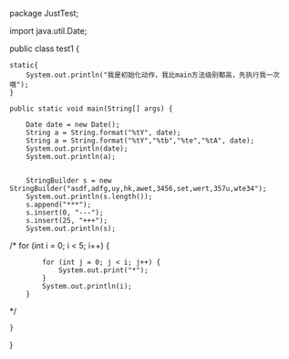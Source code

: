 package JustTest;

import java.util.Date;

public class test1 {

	static{
		System.out.println("我是初始化动作，我比main方法级别都高，先执行我一次哦");
	}

	public static void main(String[] args) {
		
		Date date = new Date();
		String a = String.format("%tY", date);
		String a = String.format("%tY","%tb","%te","%tA", date);
		System.out.println(date);
		System.out.println(a);
		
		
		StringBuilder s = new StringBuilder("asdf,adfg,uy,hk,awet,3456,set,wert,357u,wte34");
		System.out.println(s.length());
		s.append("***");
		s.insert(0, "---");
		s.insert(25, "+++");
		System.out.println(s);
		
/*		for (int i = 0; i < 5; i++) {
			
			for (int j = 0; j < i; j++) {
				System.out.print("*");
			}
			System.out.println(i);
		}
*/		

		
	}
}
